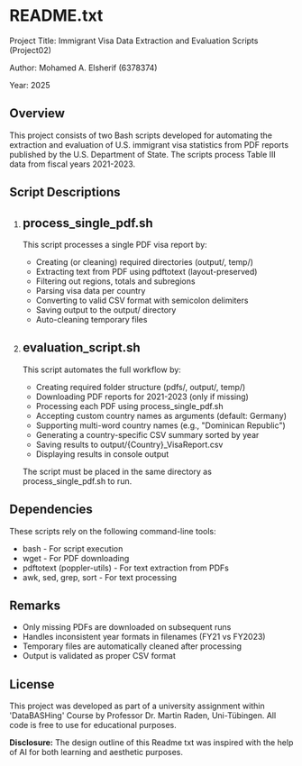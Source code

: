 README.txt
==========

Project Title: Immigrant Visa Data Extraction and Evaluation Scripts (Project02)

Author: Mohamed A. Elsherif (6378374)

Year: 2025

Overview
--------
This project consists of two Bash scripts developed for automating the extraction and evaluation of U.S. immigrant visa statistics from PDF reports published by the U.S. Department of State. The scripts process Table III data from fiscal years 2021-2023.

Script Descriptions
-------------------

1. process_single_pdf.sh
   ----------------------
   This script processes a single PDF visa report by:
   - Creating (or cleaning) required directories (output/, temp/)
   - Extracting text from PDF using pdftotext (layout-preserved)
   - Filtering out regions, totals and subregions
   - Parsing visa data per country
   - Converting to valid CSV format with semicolon delimiters
   - Saving output to the output/ directory
   - Auto-cleaning temporary files

2. evaluation_script.sh
   ---------------------
   This script automates the full workflow by:
   - Creating required folder structure (pdfs/, output/, temp/)
   - Downloading PDF reports for 2021-2023 (only if missing)
   - Processing each PDF using process_single_pdf.sh
   - Accepting custom country names as arguments (default: Germany)
   - Supporting multi-word country names (e.g., "Dominican Republic")
   - Generating a country-specific CSV summary sorted by year
   - Saving results to output/{Country}_VisaReport.csv
   - Displaying results in console output

   The script must be placed in the same directory as process_single_pdf.sh to run.

Dependencies
------------
These scripts rely on the following command-line tools:

- bash - For script execution
- wget - For PDF downloading
- pdftotext (poppler-utils) - For text extraction from PDFs
- awk, sed, grep, sort - For text processing

Remarks
-------
- Only missing PDFs are downloaded on subsequent runs
- Handles inconsistent year formats in filenames (FY21 vs FY2023)
- Temporary files are automatically cleaned after processing
- Output is validated as proper CSV format

License
-------
This project was developed as part of a university assignment within 'DataBASHing' Course by Professor Dr. Martin Raden, Uni-Tübingen. All code is free to use for educational purposes.

**Disclosure:** The design outline of this Readme txt was inspired with the help of AI for both learning and aesthetic purposes.
